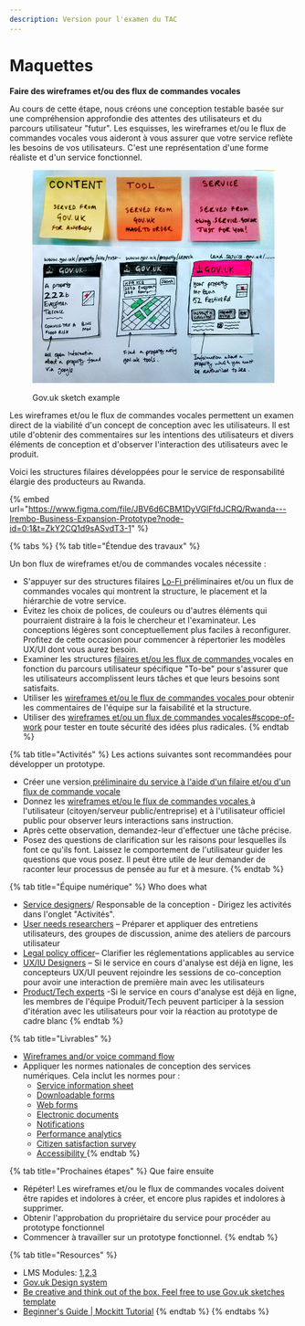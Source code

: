 ```yaml
---
description: Version pour l'examen du TAC
---
```


# Maquettes

**Faire des wireframes et/ou des flux de commandes vocales**

Au cours de cette étape, nous créons une conception testable basée sur une compréhension approfondie des attentes des utilisateurs et du parcours utilisateur "futur". Les esquisses, les wireframes et/ou le flux de commandes vocales vous aideront à vous assurer que votre service reflète les besoins de vos utilisateurs. C'est une représentation d'une forme réaliste et d'un service fonctionnel.

<figure><img src="../../.gitbook/assets/13598453674_bdc7d5a385_c.jpg" alt=""><figcaption><p>Gov.uk sketch example</p></figcaption></figure>

Les wireframes et/ou le flux de commandes vocales permettent un examen direct de la viabilité d'un concept de conception avec les utilisateurs. Il est utile d'obtenir des commentaires sur les intentions des utilisateurs et divers éléments de conception et d'observer l'interaction des utilisateurs avec le produit.&#x20;

Voici les structures filaires développées pour le service de responsabilité élargie des producteurs au Rwanda.

{% embed url="https://www.figma.com/file/JBV6d6CBM1DyVGlFfdJCRQ/Rwanda---Irembo-Business-Expansion-Prototype?node-id=0:1&t=ZkY2CQ1d9sASvdT3-1" %}

{% tabs %}
{% tab title="Étendue des travaux" %}






Un bon flux de wireframes et/ou de commandes vocales nécessite :

* S'appuyer sur des structures filaires [Lo-Fi ](http://127.0.0.1:5000/o/pxmRWOPoaU8fUAbbcrus/s/zdXe8NbIMZIv5sydPBf6/)préliminaires et/ou un flux de commandes vocales qui montrent la structure, le placement et la hiérarchie de votre service.
* Évitez les choix de polices, de couleurs ou d'autres éléments qui pourraient distraire à la fois le chercheur et l'examinateur. Les conceptions légères sont conceptuellement plus faciles à reconfigurer. Profitez de cette occasion pour commencer à répertorier les modèles UX/UI dont vous aurez besoin.
* Examiner les structures [filaires et/ou les flux de commandes ](https://govstack.gitbook.io/implementation-playbook/govstack-implementation-playbook/learning-and-exchange/artefacts#wireframes-and-or-voice-command-flow)vocales en fonction du parcours utilisateur spécifique "To-be" pour s'assurer que les utilisateurs accomplissent leurs tâches et que leurs besoins sont satisfaits.
* Utiliser les [wireframes et/ou le flux de commandes vocales ](https://govstack.gitbook.io/implementation-playbook/govstack-implementation-playbook/learning-and-exchange/artefacts#wireframes-and-or-voice-command-flow)pour obtenir les commentaires de l'équipe sur la faisabilité et la structure.
* Utiliser des [wireframes et/ou un flux de commandes vocales](https://govstack.gitbook.io/implementation-playbook/govstack-implementation-playbook/learning-and-exchange/artefacts#wireframes-and-or-voice-command-flow)[#scope-of-work](maquettes.md#scope-of-work "mention") pour tester en toute sécurité des idées plus radicales.
{% endtab %}

{% tab title="Activités" %}
Les actions suivantes sont recommandées pour développer un prototype.

* Créer une version[ préliminaire du service à l'aide d'un filaire et/ou d'un flux de commande vocale](../../govstack-implementation-playbook/learning-and-exchange/artefacts.md#wireframes-and-or-voice-command-flow)
* Donnez les [wireframes et/ou le flux de commandes vocales ](../../govstack-implementation-playbook/learning-and-exchange/artefacts.md#wireframes-and-or-voice-command-flow)à l'utilisateur (citoyen/serveur public/entreprise) et à l'utilisateur officiel public pour observer leurs interactions sans instruction.
* Après cette observation, demandez-leur d'effectuer une tâche précise.
* Posez des questions de clarification sur les raisons pour lesquelles ils font ce qu'ils font. Laissez le comportement de l'utilisateur guider les questions que vous posez. Il peut être utile de leur demander de raconter leur processus de pensée au fur et à mesure.
{% endtab %}

{% tab title="Équipe numérique" %}
Who does what&#x20;

* [Service designers](../../govstack-implementation-playbook/annex/govstack-user-profiles-taxonomy.md#service-designer)/ Responsable de la conception - Dirigez les activités dans l'onglet "Activités".
* [User needs researchers](broken-reference) – Préparer et appliquer des entretiens utilisateurs, des groupes de discussion, anime des ateliers de parcours utilisateur
* [Legal policy officer](../../govstack-implementation-playbook/annex/govstack-user-profiles-taxonomy.md#legal-policy-officer)– Clarifier les réglementations applicables au service
* [UX/IU Designers](broken-reference) – Si le service en cours d'analyse est déjà en ligne, les concepteurs UX/UI peuvent rejoindre les sessions de co-conception pour avoir une interaction de première main avec les utilisateurs
* [Product/Tech experts](../../govstack-implementation-playbook/annex/govstack-user-profiles-taxonomy.md#back-end-developers)  -Si le service en cours d'analyse est déjà en ligne, les membres de l'équipe Produit/Tech peuvent participer à la session d'itération avec les utilisateurs pour voir la réaction au prototype de cadre blanc
{% endtab %}

{% tab title="Livrables" %}
* [Wireframes and/or voice command flow](../../govstack-implementation-playbook/learning-and-exchange/artefacts.md#wireframes-and-or-voice-command-flow) &#x20;
* Appliquer les normes nationales de conception des services numériques. Cela inclut les normes pour :
  * [Service information sheet](https://govstack.gitbook.io/implementation-playbook/govstack-implementation-playbook/learning-and-exchange/artefacts#information-service-sheets)
  * [Downloadable forms](broken-reference)
  * [Web forms](broken-reference)
  * [Electronic documents](broken-reference)
  * [Notifications](broken-reference)
  * [Performance analytics](broken-reference)
  * [Citizen satisfaction survey](broken-reference)
  * [Accessibility ](broken-reference)
{% endtab %}

{% tab title="Prochaines étapes" %}
Que faire ensuite&#x20;

* Répéter! Les wireframes et/ou le flux de commandes vocales doivent être rapides et indolores à créer, et encore plus rapides et indolores à supprimer.
* Obtenir l'approbation du propriétaire du service pour procéder au prototype fonctionnel
* Commencer à travailler sur un prototype fonctionnel.
{% endtab %}

{% tab title="Resources" %}
* LMS Modules: [1](../../govstack-implementation-playbook/learning-and-exchange/govlearn.md#awareness-building-and-expression-of-interest),[2](../../govstack-implementation-playbook/learning-and-exchange/govlearn.md#agreement-of-cooperation),[3](../../govstack-implementation-playbook/learning-and-exchange/govlearn.md#govstack-internal-kick-off) &#x20;
* [Gov.uk Design system](https://design-system.service.gov.uk/community/resources-and-tools/)&#x20;
* [Be creative and think out of the box. Feel free to use Gov.uk sketches template](https://designnotes.blog.gov.uk/2014/05/22/gov-uk-sketching-templates/)&#x20;
* [Beginner's Guide | Mockitt Tutorial](https://www.youtube.com/watch?v=X5HVZQ9Nii4)&#x20;
{% endtab %}
{% endtabs %}
